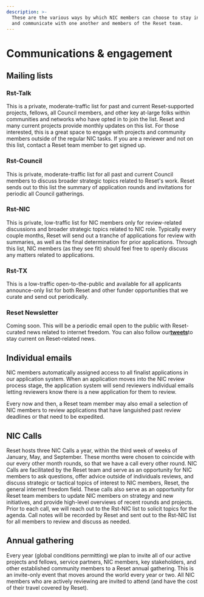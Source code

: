 ```yaml
---
description: >-
  These are the various ways by which NIC members can choose to stay informed
  and communicate with one another and members of the Reset team.
---
```


# Communications & engagement

## Mailing lists

### Rst-Talk

This is a private, moderate-traffic list for past and current Reset-supported projects, fellows, all Council members, and other key at-large folks within communities and networks who have opted in to join the list. Reset and many current projects provide monthly updates on this list. For those interested, this is a great space to engage with projects and community members outside of the regular NIC tasks. If you are a reviewer and not on this list, contact a Reset team member to get signed up.

### Rst-Council

This is private, moderate-traffic list for all past and current Council members to discuss broader strategic topics related to Reset's work. Reset sends out to this list the summary of application rounds and invitations for periodic all Council gatherings. 

### Rst-NIC

This is private, low-traffic list for NIC members only for review-related discussions and broader strategic topics related to NIC role. Typically every couple months, Reset will send out a tranche of applications for review with summaries, as well as the final determination for prior applications. Through this list, NIC members \(as they see fit\) should feel free to openly discuss any matters related to applications.

### Rst-TX

This is a low-traffic open-to-the-public and available for all applicants announce-only list for both Reset and other funder opportunities that we curate and send out periodically. 

### Reset Newsletter

Coming soon. This will be a periodic email open to the public with Reset-curated news related to internet freedom. You can also follow our ​[**tweets**](https://twitter.com/resetdottech)​ to stay current on Reset-related news.

## Individual emails

NIC members automatically assigned access to all finalist applications in our application system. When an application moves into the NIC review process stage, the application system will send reviewers individual emails letting reviewers know there is a new application for them to review.

Every now and then, a Reset team member may also email a selection of NIC members to review applications that have languished past review deadlines or that need to be expedited.

## NIC Calls

Reset hosts three NIC Calls a year, within the third week of weeks of January, May, and September. These months were chosen to coincide with our every other month rounds, so that we have a call every other round. NIC Calls are facilitated by the Reset team and serve as an opportunity for NIC members to ask questions, offer advice outside of individuals reviews, and discuss strategic or tactical topics of interest to NIC members, Reset, the general internet freedom field. These calls also serve as an opportunity for Reset team members to update NIC members on strategy and new initiatives, and provide high-level overviews of recent rounds and projects. Prior to each call, we will  reach out to the Rst-NIC list to solicit topics for the agenda. Call notes will be recorded by Reset and sent out to the Rst-NIC list for all members to review and discuss as needed.

## Annual gathering

Every year \(global conditions permitting\) we plan to invite all of our active projects and fellows, service partners, NIC members, key stakeholders, and other established community members to a Reset annual gathering. This is an invite-only event that moves around the world every year or two. All NIC members who are actively reviewing are invited to attend \(and have the cost of their travel covered by Reset\).

